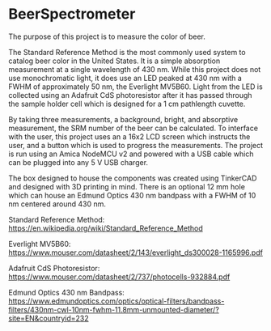 # BeerSpectrometer

The purpose of this project is to measure the color of beer.

The Standard Reference Method is the most commonly used system to catalog beer color in the United States. It is a simple absorption measurement at a single wavelength of 430 nm. While this project does not use monochromatic light, it does use an LED peaked at 430 nm with a FWHM of approximately 50 nm, the Everlight MV5B60. Light from the LED is collected using an Adafruit CdS photoresistor after it has passed through the sample holder cell which is designed for a 1 cm pathlength cuvette.

By taking three measurements, a background, bright, and absorptive measurement, the SRM number of the beer can be calculated. To interface with the user, this project uses an a 16x2 LCD screen which instructs the user, and a button which is used to progress the measurements. The project is run using an Amica NodeMCU v2 and powered with a USB cable which can be plugged into any 5 V USB charger.

The box designed to house the components was created using TinkerCAD and designed with 3D printing in mind. There is an optional 12 mm hole which can house an Edmund Optics 430 nm bandpass with a FWHM of 10 nm centered around 430 nm.

Standard Reference Method: https://en.wikipedia.org/wiki/Standard_Reference_Method

Everlight MV5B60: https://www.mouser.com/datasheet/2/143/everlight_ds300028-1165996.pdf

Adafruit CdS Photoresistor: https://www.mouser.com/datasheet/2/737/photocells-932884.pdf

Edmund Optics 430 nm Bandpass: https://www.edmundoptics.com/optics/optical-filters/bandpass-filters/430nm-cwl-10nm-fwhm-11.8mm-unmounted-diameter/?site=EN&countryid=232
